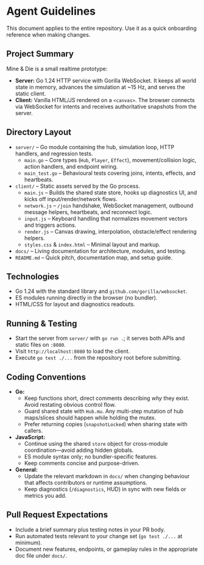# Agent Guidelines

This document applies to the entire repository. Use it as a quick onboarding reference when making changes.

## Project Summary
Mine & Die is a small realtime prototype:
- **Server:** Go 1.24 HTTP service with Gorilla WebSocket. It keeps all world state in memory, advances the simulation at ~15 Hz, and serves the static client.
- **Client:** Vanilla HTML/JS rendered on a `<canvas>`. The browser connects via WebSocket for intents and receives authoritative snapshots from the server.

## Directory Layout
- `server/` – Go module containing the hub, simulation loop, HTTP handlers, and regression tests.
  - `main.go` – Core types (`Hub`, `Player`, `Effect`), movement/collision logic, action handlers, and endpoint wiring.
  - `main_test.go` – Behavioural tests covering joins, intents, effects, and heartbeats.
- `client/` – Static assets served by the Go process.
  - `main.js` – Builds the shared state store, hooks up diagnostics UI, and kicks off input/render/network flows.
  - `network.js` – `/join` handshake, WebSocket management, outbound message helpers, heartbeats, and reconnect logic.
  - `input.js` – Keyboard handling that normalizes movement vectors and triggers actions.
  - `render.js` – Canvas drawing, interpolation, obstacle/effect rendering helpers.
  - `styles.css` & `index.html` – Minimal layout and markup.
- `docs/` – Living documentation for architecture, modules, and testing.
- `README.md` – Quick pitch, documentation map, and setup guide.

## Technologies
- Go 1.24 with the standard library and `github.com/gorilla/websocket`.
- ES modules running directly in the browser (no bundler).
- HTML/CSS for layout and diagnostics readouts.

## Running & Testing
- Start the server from `server/` with `go run .`; it serves both APIs and static files on `:8080`.
- Visit `http://localhost:8080` to load the client.
- Execute `go test ./...` from the repository root before submitting.

## Coding Conventions
- **Go:**
  - Keep functions short, direct comments describing _why_ they exist. Avoid restating obvious control flow.
  - Guard shared state with `Hub.mu`. Any multi-step mutation of hub maps/slices should happen while holding the mutex.
  - Prefer returning copies (`snapshotLocked`) when sharing state with callers.
- **JavaScript:**
  - Continue using the shared `store` object for cross-module coordination—avoid adding hidden globals.
  - ES module syntax only; no bundler-specific features.
  - Keep comments concise and purpose-driven.
- **General:**
  - Update the relevant markdown in `docs/` when changing behaviour that affects contributors or runtime assumptions.
  - Keep diagnostics (`/diagnostics`, HUD) in sync with new fields or metrics you add.

## Pull Request Expectations
- Include a brief summary plus testing notes in your PR body.
- Run automated tests relevant to your change set (`go test ./...` at minimum).
- Document new features, endpoints, or gameplay rules in the appropriate doc file under `docs/`.
